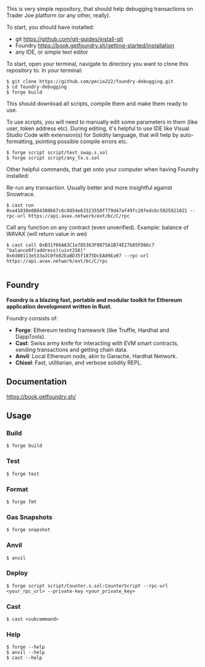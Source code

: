 This is very simple repository, that should help debugging transactions on Trader Joe platform (or any other, really).


To start, you should have installed:

- git https://github.com/git-guides/install-git
- Foundry https://book.getfoundry.sh/getting-started/installation
- any IDE, or simple text editor

To start, open your terminal, navigate to directory you want to clone this repository to.
In your terminal:

```shell
$ git clone https://github.com/pecio222/foundry-debugging.git
$ cd foundry-debugging
$ forge build
```

This should download all scripts, compile them and make them ready to use.

To use scripts, you will need to manually edit some parameters in them (like user, token address etc). During editing, it's helpful to use IDE like Visual Studio Code with extension(s) for Solidity language, that will help by auto-formatting, pointing possible compile errors etc.

```shell
$ forge script script/test_swap.s.sol 
$ forge script script/any_tx.s.sol
```

Other helpful commands, that get onto your computer when having Foundry installed:

Re-run any transaction. Usually better and more insightful against Snowtrace.
```shell
$ cast run 0xa41038e0884380b67c6c8854e63323550f779d47af49fc28fedcbc5925921021 --rpc-url https://api.avax.network/ext/bc/C/rpc
```

Call any function on any contract (even unverified). Example: balance of WAVAX (will return value in wei)
```shell
$ cast call 0xB31f66AA3C1e785363F0875A1B74E27b85FD66c7 "balanceOf(address)(uint256)" 0x6d80113e533a2C0fe82EaBD35f1875DcEA89Ea97 --rpc-url https://api.avax.network/ext/bc/C/rpc


```

## Foundry

**Foundry is a blazing fast, portable and modular toolkit for Ethereum application development written in Rust.**

Foundry consists of:

-   **Forge**: Ethereum testing framework (like Truffle, Hardhat and DappTools).
-   **Cast**: Swiss army knife for interacting with EVM smart contracts, sending transactions and getting chain data.
-   **Anvil**: Local Ethereum node, akin to Ganache, Hardhat Network.
-   **Chisel**: Fast, utilitarian, and verbose solidity REPL.

## Documentation

https://book.getfoundry.sh/

## Usage

### Build

```shell
$ forge build
```

### Test

```shell
$ forge test
```

### Format

```shell
$ forge fmt
```

### Gas Snapshots

```shell
$ forge snapshot
```

### Anvil

```shell
$ anvil
```

### Deploy

```shell
$ forge script script/Counter.s.sol:CounterScript --rpc-url <your_rpc_url> --private-key <your_private_key>
```

### Cast

```shell
$ cast <subcommand>
```

### Help

```shell
$ forge --help
$ anvil --help
$ cast --help
```
